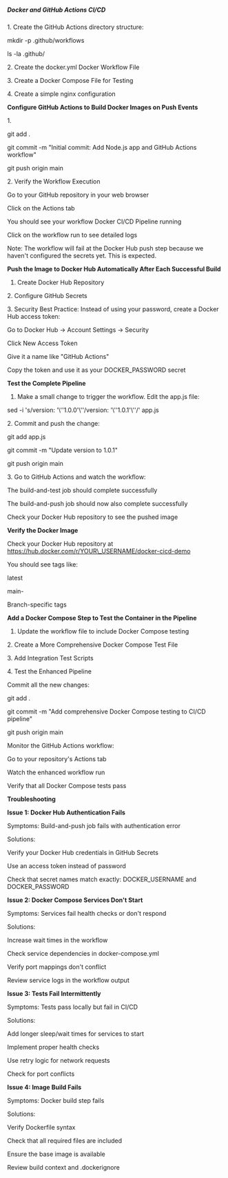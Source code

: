 ##### Docker and GitHub Actions CI/CD



1\. Create the GitHub Actions directory structure:

mkdir -p .github/workflows

ls -la .github/



2\. Create the docker.yml Docker Workflow File

3\. Create a Docker Compose File for Testing

4\. Create a simple nginx configuration



**Configure GitHub Actions to Build Docker Images on Push Events**



1\.

git add .

git commit -m "Initial commit: Add Node.js app and GitHub Actions workflow"

git push origin main



2\. Verify the Workflow Execution

Go to your GitHub repository in your web browser

Click on the Actions tab

You should see your workflow Docker CI/CD Pipeline running

Click on the workflow run to see detailed logs

Note: The workflow will fail at the Docker Hub push step because we haven't configured the secrets yet. This is expected.



**Push the Image to Docker Hub Automatically After Each Successful Build**



1. Create Docker Hub Repository

2\. Configure GitHub Secrets

3\. Security Best Practice: Instead of using your password, create a Docker Hub access token:

Go to Docker Hub → Account Settings → Security

Click New Access Token

Give it a name like "GitHub Actions"

Copy the token and use it as your DOCKER\_PASSWORD secret



**Test the Complete Pipeline**



1. Make a small change to trigger the workflow. Edit the app.js file:

sed -i 's/version: '\\''1.0.0'\\''/version: '\\''1.0.1'\\''/' app.js



2\. Commit and push the change:

git add app.js

git commit -m "Update version to 1.0.1"

git push origin main



3\. Go to GitHub Actions and watch the workflow:

The build-and-test job should complete successfully

The build-and-push job should now also complete successfully

Check your Docker Hub repository to see the pushed image



**Verify the Docker Image**



Check your Docker Hub repository at https://hub.docker.com/r/YOUR\_USERNAME/docker-cicd-demo



You should see tags like:

latest

main-<commit-sha>

Branch-specific tags



**Add a Docker Compose Step to Test the Container in the Pipeline**



1. Update the workflow file to include Docker Compose testing

2\. Create a More Comprehensive Docker Compose Test File

3\. Add Integration Test Scripts

4\. Test the Enhanced Pipeline



Commit all the new changes:

git add .

git commit -m "Add comprehensive Docker Compose testing to CI/CD pipeline"

git push origin main





Monitor the GitHub Actions workflow:

Go to your repository's Actions tab

Watch the enhanced workflow run

Verify that all Docker Compose tests pass



**Troubleshooting**



**Issue 1: Docker Hub Authentication Fails**

Symptoms: Build-and-push job fails with authentication error



Solutions:

Verify your Docker Hub credentials in GitHub Secrets

Use an access token instead of password

Check that secret names match exactly: DOCKER\_USERNAME and DOCKER\_PASSWORD



**Issue 2: Docker Compose Services Don't Start**

Symptoms: Services fail health checks or don't respond



Solutions:

Increase wait times in the workflow

Check service dependencies in docker-compose.yml

Verify port mappings don't conflict

Review service logs in the workflow output



**Issue 3: Tests Fail Intermittently**

Symptoms: Tests pass locally but fail in CI/CD



Solutions:

Add longer sleep/wait times for services to start

Implement proper health checks

Use retry logic for network requests

Check for port conflicts



**Issue 4: Image Build Fails**

Symptoms: Docker build step fails



Solutions:

Verify Dockerfile syntax

Check that all required files are included

Ensure the base image is available

Review build context and .dockerignore


